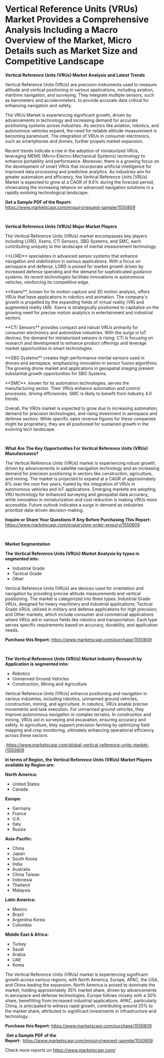 <p><h1>Vertical Reference Units (VRUs) Market Provides a Comprehensive Analysis Including a Macro Overview of the Market, Micro Details such as Market Size and Competitive Landscape</h1></p><p><strong>Vertical Reference Units (VRUs) Market Analysis and Latest Trends</strong></p>
<p><p>Vertical Reference Units (VRUs) are precision instruments used to measure altitude and vertical positioning in various applications, including aviation, maritime navigation, and surveying. They integrate multiple sensors, such as barometers and accelerometers, to provide accurate data critical for enhancing navigation and safety.</p><p>The VRUs Market is experiencing significant growth, driven by advancements in technology and increasing demand for accurate positioning systems across industries. As sectors like aviation, robotics, and autonomous vehicles expand, the need for reliable altitude measurement is becoming paramount. The integration of VRUs in consumer electronics, such as smartphones and drones, further propels market expansion.</p><p>Recent trends indicate a rise in the adoption of miniaturized VRUs, leveraging MEMS (Micro-Electro-Mechanical Systems) technology to enhance portability and performance. Moreover, there is a growing focus on the development of smart VRUs that incorporate artificial intelligence for improved data processing and predictive analytics. As industries aim for greater automation and efficiency, the Vertical Reference Units (VRUs) Market is expected to grow at a CAGR of 9.6% during the forecast period, showcasing the increasing reliance on advanced navigation solutions in a rapidly evolving technological landscape.</p></p>
<p><strong>Get a Sample PDF of the Report:&nbsp;</strong> <a href="https://www.marketscagr.com/enquiry/request-sample/1550809?utm_campaign=2041&utm_medium=2&utm_source=Github&utm_content=ia&utm_term=12022025&utm_id=vertical-reference-units-vrus">https://www.marketscagr.com/enquiry/request-sample/1550809</a></p>
<p>&nbsp;</p>
<p><strong>Vertical Reference Units (VRUs) Major Market Players</strong></p>
<p><p>The Vertical Reference Units (VRUs) market encompasses key players including LORD, Xsens, CTi Sensors, SBG Systems, and SMC, each contributing uniquely to the landscape of inertial measurement technology.</p><p>**LORD** specializes in advanced sensor systems that enhance navigation and stabilization in various applications. With a focus on aerospace and defense, LORD is poised for market growth driven by increased defense spending and the demand for sophisticated guidance systems. Its recent technologies facilitate innovations in autonomous vehicles, reinforcing its competitive edge.</p><p>**Xsens**, known for its motion capture and 3D motion analysis, offers VRUs that have applications in robotics and animation. The company's growth is propelled by the expanding fields of virtual reality (VR) and augmented reality (AR). Xsens is strategically positioned to capitalize on the growing need for precise motion analytics in entertainment and industrial sectors.</p><p>**CTi Sensors** provides compact and robust VRUs primarily for consumer electronics and automotive industries. With the surge in IoT devices, the demand for miniaturized sensors is rising. CTi is focusing on research and development to enhance product offerings and leverage market opportunities in smart technologies.</p><p>**SBG Systems** creates high-performance inertial sensors used in drones and aerospace, emphasizing innovation in sensor fusion algorithms. The growing drone market and applications in geospatial imaging present substantial growth opportunities for SBG Systems.</p><p>**SMC**, known for its automation technologies, serves the manufacturing sector. Their VRUs enhance automation and control processes, driving efficiencies. SMC is likely to benefit from Industry 4.0 trends.</p><p>Overall, the VRUs market is expected to grow due to increasing automation, demand for precision technologies, and rising investment in aerospace and defense sectors. While specific sales revenue figures for these companies might be proprietary, they are all positioned for sustained growth in the evolving tech landscape.</p></p>
<p>&nbsp;</p>
<p><strong>What Are The Key Opportunities For Vertical Reference Units (VRUs) Manufacturers?</strong></p>
<p><p>The Vertical Reference Units (VRUs) market is experiencing robust growth, driven by advancements in satellite navigation technology and an increasing demand for precision positioning in sectors like construction, agriculture, and mining. The market is projected to expand at a CAGR of approximately 8% over the next five years, fueled by the integration of VRUs in autonomous vehicles and IoT applications. Emerging markets are adopting VRU technology for enhanced surveying and geospatial data accuracy, while innovation in miniaturization and cost reduction is making VRUs more accessible. Future outlook indicates a surge in demand as industries prioritize data-driven decision-making.</p></p>
<p><strong>Inquire or Share Your Questions If Any Before Purchasing This Report:</strong> <a href="https://www.marketscagr.com/enquiry/pre-order-enquiry/1550809?utm_campaign=2041&utm_medium=2&utm_source=Github&utm_content=ia&utm_term=12022025&utm_id=vertical-reference-units-vrus">https://www.marketscagr.com/enquiry/pre-order-enquiry/1550809</a></p>
<p>&nbsp;</p>
<p><strong>Market Segmentation</strong></p>
<p><strong>The Vertical Reference Units (VRUs) Market Analysis by types is segmented into:</strong></p>
<p><ul><li>Industrial Grade</li><li>Tactical Grade</li><li>Other</li></ul></p>
<p><p>Vertical Reference Units (VRUs) are devices used for orientation and navigation by providing precise altitude measurements and vertical positioning. The market is categorized into three types: Industrial Grade VRUs, designed for heavy machinery and industrial applications; Tactical Grade VRUs, utilized in military and defense applications for high precision; and Other markets, which include consumer and commercial applications where VRUs aid in various fields like robotics and transportation. Each type serves specific requirements based on accuracy, durability, and application needs.</p></p>
<p><strong>Purchase this Report:&nbsp;</strong><a href="https://www.marketscagr.com/purchase/1550809?utm_campaign=2041&utm_medium=2&utm_source=Github&utm_content=ia&utm_term=12022025&utm_id=vertical-reference-units-vrus">https://www.marketscagr.com/purchase/1550809</a></p>
<p>&nbsp;</p>
<p><strong>The Vertical Reference Units (VRUs) Market Industry Research by Application is segmented into:</strong></p>
<p><ul><li>Robotics</li><li>Unmanned Ground Vehicles</li><li>Construction, Mining and Agriculture</li></ul></p>
<p><p>Vertical Reference Units (VRUs) enhance positioning and navigation in various industries, including robotics, unmanned ground vehicles, construction, mining, and agriculture. In robotics, VRUs enable precise movements and task execution. For unmanned ground vehicles, they improve autonomous navigation in complex terrains. In construction and mining, VRUs aid in surveying and excavation, ensuring accuracy and safety. In agriculture, they support precision farming by optimizing field mapping and crop monitoring, ultimately enhancing operational efficiency across these sectors.</p></p>
<p><a href="https://www.marketscagr.com/global-vertical-reference-units-market-r1550809?utm_campaign=2041&utm_medium=2&utm_source=Github&utm_content=ia&utm_term=12022025&utm_id=vertical-reference-units-vrus">&nbsp;https://www.marketscagr.com/global-vertical-reference-units-market-r1550809</a></p>
<p><strong>In terms of Region, the Vertical Reference Units (VRUs) Market Players available by Region are:</strong></p>
<p>
    <p> <strong> North America: </strong>
        <ul>
            <li>United States</li>
            <li>Canada</li>
        </ul>
        </p> 
    <p> <strong> Europe: </strong>
        <ul>
            <li>Germany</li>
            <li>France</li>
            <li>U.K.</li>
            <li>Italy</li>
            <li>Russia</li>
        </ul>
        </p> 
    <p> <strong> Asia-Pacific: </strong>
        <ul>
            <li>China</li>
            <li>Japan</li>
            <li>South Korea</li>
            <li>India</li>
            <li>Australia</li>
            <li>China Taiwan</li>
            <li>Indonesia</li>
            <li>Thailand</li>
            <li>Malaysia</li>
        </ul>
        </p> 
    <p> <strong> Latin America: </strong>
        <ul>
            <li>Mexico</li>
            <li>Brazil</li>
            <li>Argentina Korea</li>
            <li>Colombia</li>
        </ul>
        </p> 
    <p> <strong> Middle East & Africa: </strong>
        <ul>
            <li>Turkey</li>
            <li>Saudi</li>
            <li>Arabia</li>
            <li>UAE</li>
            <li>Korea</li>
        </ul>
    </p>
    </p>
<p><p>The Vertical Reference Units (VRUs) market is experiencing significant growth across various regions, with North America, Europe, APAC, the USA, and China leading the expansion. North America is poised to dominate the market, holding approximately 35% market share, driven by advancements in aerospace and defense technologies. Europe follows closely with a 30% share, benefitting from increased industrial applications. APAC, particularly China, is anticipated to witness rapid growth, contributing around 25% to the market share, attributed to significant investments in infrastructure and technology.</p></p>
<p><strong>Purchase this Report: </strong><a href="https://www.marketscagr.com/purchase/1550809?utm_campaign=2041&utm_medium=2&utm_source=Github&utm_content=ia&utm_term=12022025&utm_id=vertical-reference-units-vrus">https://www.marketscagr.com/purchase/1550809</a></p>
<p>&nbsp;<strong>Get a Sample PDF of the Report:&nbsp;&nbsp;</strong><a href="https://www.marketscagr.com/enquiry/request-sample/1550809?utm_campaign=2041&utm_medium=2&utm_source=Github&utm_content=ia&utm_term=12022025&utm_id=vertical-reference-units-vrus">https://www.marketscagr.com/enquiry/request-sample/1550809</a></p>
<p><strong></strong></p>
<p>Check more reports on <a href="https://www.marketscagr.com/?utm_campaign=2041&utm_medium=2&utm_source=Github&utm_content=ia&utm_term=12022025&utm_id=vertical-reference-units-vrus">https://www.marketscagr.com/</a></p>